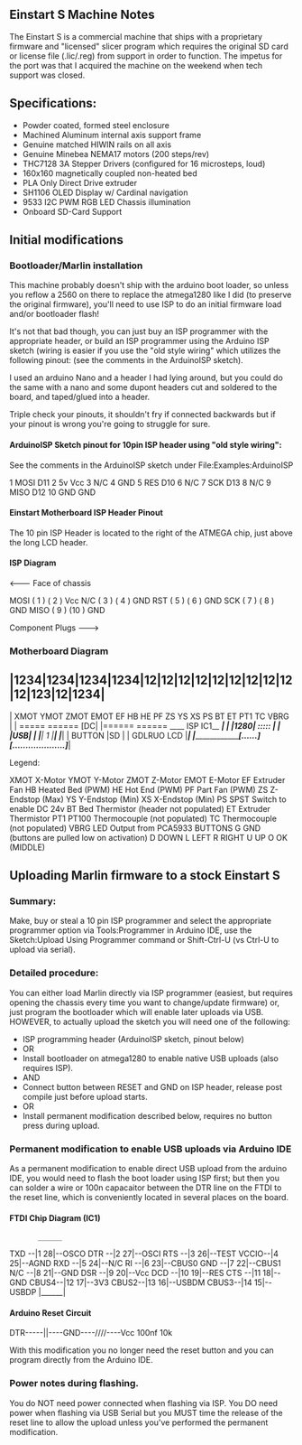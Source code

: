 ## Einstart S Machine Notes

The Einstart S is a commercial machine that ships with a proprietary firmware and "licensed" slicer program which requires the original SD card or license file (.lic/.reg) from support in order to function. The impetus for the port was that I acquired the machine on the weekend when tech support was closed.

## Specifications:

 - Powder coated, formed steel enclosure
 - Machined Aluminum internal axis support frame
 - Genuine matched HIWIN rails on all axis
 - Genuine Minebea NEMA17 motors (200 steps/rev)
 - THC7128 3A Stepper Drivers (configured for 16 microsteps, loud)
 - 160x160 magnetically coupled non-heated bed
 - PLA Only Direct Drive extruder
 - SH1106 OLED Display w/ Cardinal navigation
 - 9533 I2C PWM RGB LED Chassis illumination
 - Onboard SD-Card Support

## Initial modifications

### Bootloader/Marlin installation

This machine probably doesn't ship with the arduino boot loader, so unless you reflow a 2560 on there to replace the atmega1280 like I did (to preserve the original firmware), you'll need to use ISP to do an initial firmware load and/or bootloader flash!

It's not that bad though, you can just buy an ISP programmer with the appropriate header, or build an ISP programmer using the Arduino ISP sketch (wiring is easier if you use the "old style wiring" which utilizes  the following pinout: (see the comments in the ArduinoISP sketch).

I used an arduino Nano and a header I had lying around, but you could do the same with a nano and some dupont headers cut and soldered to the board, and taped/glued into a header.

Triple check your pinouts, it shouldn't fry if connected backwards but if your pinout is wrong you're going to struggle for sure.

#### ArduinoISP Sketch pinout for 10pin ISP header using "old style wiring":

See the comments in the ArduinoISP sketch under File:Examples:ArduinoISP

1 MOSI  D11
2 5v    Vcc
3 N/C
4 GND
5 RES   D10
6 N/C
7 SCK   D13
8 N/C
9 MISO  D12
10 GND  GND

#### Einstart Motherboard ISP Header Pinout

The 10 pin ISP Header is located to the right of the ATMEGA chip, just above the long LCD header.

#### ISP Diagram

<--- Face of chassis

MOSI ( 1 ) ( 2 ) Vcc
 N/C ( 3 ) ( 4 ) GND
 RST ( 5 ) ( 6 ) GND
 SCK ( 7 ) ( 8 ) GND
MISO ( 9 ) (10 ) GND

Component Plugs --->

### Motherboard Diagram

 |1234|1234|1234|1234|12|12|12|12|12|12|12|12|12|12|123|12|1234|
 ---------------------------------------------------------------
| XMOT YMOT ZMOT EMOT EF HB HE PF ZS YS XS PS BT ET PT1 TC VBRG |
|     =====     ======                                       [DC|
|======    ======              ____     ISP          IC1__   ___|
|                             |1280|   :::::           |  | |USB|
|                             |____|   1               |__| |___|
|                         BUTTON                            |SD |
|                         GDLRUO  LCD                       |___|
|________________________[......][....................]_________|

Legend:

XMOT    X-Motor
YMOT    Y-Motor
ZMOT    Z-Motor
EMOT    E-Motor
EF      Extruder Fan
HB      Heated Bed  (PWM)
HE      Hot End     (PWM)
PF      Part Fan    (PWM)
ZS      Z-Endstop   (Max)
YS      Y-Endstop   (Min)
XS      X-Endstop   (Min)
PS      SPST Switch to enable DC 24v 
BT      Bed Thermistor (header not populated)
ET      Extruder Thermistor
PT1     PT100 Thermocouple (not populated)
TC      Thermocouple (not populated)
VBRG    LED Output from PCA5933
BUTTONS
G       GND  (buttons are pulled low on activation)
D       DOWN
L       LEFT
R       RIGHT
U       UP
O       OK   (MIDDLE)

## Uploading Marlin firmware to a stock Einstart S

### Summary:

Make, buy or steal a 10 pin ISP programmer and select the appropriate programmer option via Tools:Programmer in Arduino IDE, use the Sketch:Upload Using Programmer command or Shift-Ctrl-U (vs Ctrl-U to upload via serial).

### Detailed procedure:

You can either load Marlin directly via ISP programmer (easiest, but requires opening the chassis every time you want to change/update firmware)  or, just program the bootloader which will enable later uploads via USB. HOWEVER, to actually upload the sketch you will need one of the following:

 - ISP programming header (ArduinoISP sketch, pinout below)
 - OR
 - Install bootloader on atmega1280 to enable native USB uploads (also requires ISP).
 - AND
 - Connect button between RESET and GND on ISP header, release post compile just before upload starts.
 - OR
 - Install permanent modification described below, requires no button press during upload.

### Permanent modification to enable USB uploads via Arduino IDE

As a permanent modification to enable direct USB upload from the arduino IDE, you would need to flash the boot loader using ISP first; but then you can solder a wire or 100n capacaitor between the DTR line on the FTDI to the reset line, which is conveniently located in several places on the board.

#### FTDI Chip Diagram (IC1)

           ______
   TXD  --|1   28|--OSCO
   DTR  --|2   27|--OSCI
   RTS  --|3   26|--TEST
   VCCIO--|4   25|--AGND
   RXD  --|5   24|--N/C
   RI   --|6   23|--CBUS0
   GND  --|7   22|--CBUS1
   N/C  --|8   21|--GND
   DSR  --|9   20|--Vcc
   DCD  --|10  19|--RES
   CTS  --|11  18|--GND
   CBUS4--|12  17|--3V3
   CBUS2--|13  16|--USBDM
   CBUS3--|14  15|--USBDP
          |______|

#### Arduino Reset Circuit

   DTR-----||----GND----/\/\/\/----Vcc
          100nf           10k

With this modification you no longer need the reset button and you can program directly from the Arduino IDE.

### Power notes during flashing.

You do NOT need power connected when flashing via ISP.
You DO need power when flashing via USB Serial but you MUST time the release of the reset line to allow the upload unless you've performed the permanent modification.
